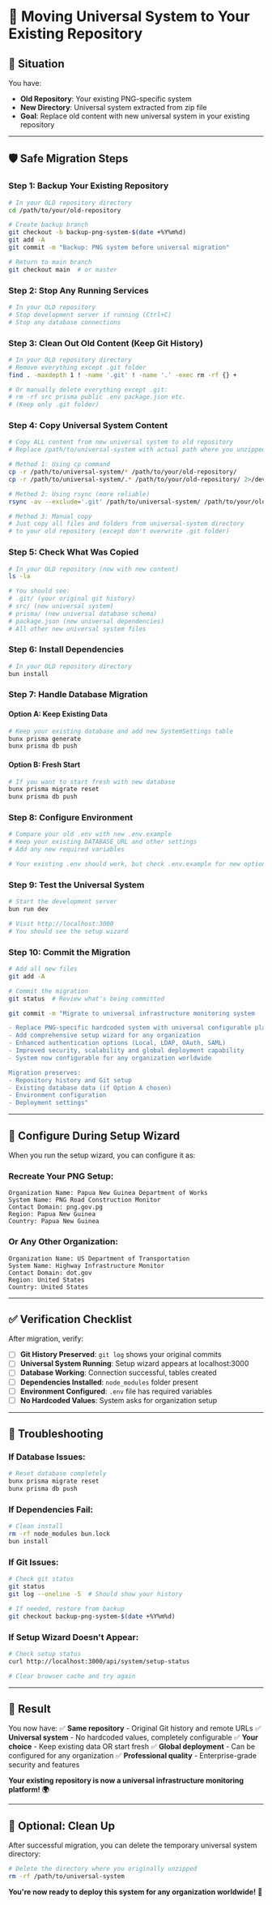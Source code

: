 # 🔄 Moving Universal System to Your Existing Repository

## 📍 Situation
You have:
- **Old Repository**: Your existing PNG-specific system
- **New Directory**: Universal system extracted from zip file
- **Goal**: Replace old content with new universal system in your existing repository

---

## 🛡️ Safe Migration Steps

### **Step 1: Backup Your Existing Repository**
```bash
# In your OLD repository directory
cd /path/to/your/old-repository

# Create backup branch
git checkout -b backup-png-system-$(date +%Y%m%d)
git add -A
git commit -m "Backup: PNG system before universal migration"

# Return to main branch
git checkout main  # or master
```

### **Step 2: Stop Any Running Services**
```bash
# In your OLD repository
# Stop development server if running (Ctrl+C)
# Stop any database connections
```

### **Step 3: Clean Out Old Content (Keep Git History)**
```bash
# In your OLD repository directory
# Remove everything except .git folder
find . -maxdepth 1 ! -name '.git' ! -name '.' -exec rm -rf {} +

# Or manually delete everything except .git:
# rm -rf src prisma public .env package.json etc.
# (Keep only .git folder)
```

### **Step 4: Copy Universal System Content**
```bash
# Copy ALL content from new universal system to old repository
# Replace /path/to/universal-system with actual path where you unzipped

# Method 1: Using cp command
cp -r /path/to/universal-system/* /path/to/your/old-repository/
cp -r /path/to/universal-system/.* /path/to/your/old-repository/ 2>/dev/null

# Method 2: Using rsync (more reliable)
rsync -av --exclude='.git' /path/to/universal-system/ /path/to/your/old-repository/

# Method 3: Manual copy
# Just copy all files and folders from universal-system directory
# to your old repository (except don't overwrite .git folder)
```

### **Step 5: Check What Was Copied**
```bash
# In your OLD repository (now with new content)
ls -la

# You should see:
# .git/ (your original git history)
# src/ (new universal system)
# prisma/ (new universal database schema)
# package.json (new universal dependencies)
# All other new universal system files
```

### **Step 6: Install Dependencies**
```bash
# In your OLD repository directory
bun install
```

### **Step 7: Handle Database Migration**

#### **Option A: Keep Existing Data**
```bash
# Keep your existing database and add new SystemSettings table
bunx prisma generate
bunx prisma db push
```

#### **Option B: Fresh Start**
```bash
# If you want to start fresh with new database
bunx prisma migrate reset
bunx prisma db push
```

### **Step 8: Configure Environment**
```bash
# Compare your old .env with new .env.example
# Keep your existing DATABASE_URL and other settings
# Add any new required variables

# Your existing .env should work, but check .env.example for new options
```

### **Step 9: Test the Universal System**
```bash
# Start the development server
bun run dev

# Visit http://localhost:3000
# You should see the setup wizard
```

### **Step 10: Commit the Migration**
```bash
# Add all new files
git add -A

# Commit the migration
git status  # Review what's being committed

git commit -m "Migrate to universal infrastructure monitoring system

- Replace PNG-specific hardcoded system with universal configurable platform
- Add comprehensive setup wizard for any organization
- Enhanced authentication options (Local, LDAP, OAuth, SAML)
- Improved security, scalability and global deployment capability
- System now configurable for any organization worldwide

Migration preserves:
- Repository history and Git setup
- Existing database data (if Option A chosen)
- Environment configuration
- Deployment settings"
```

---

## 🎯 Configure During Setup Wizard

When you run the setup wizard, you can configure it as:

### **Recreate Your PNG Setup:**
```
Organization Name: Papua New Guinea Department of Works
System Name: PNG Road Construction Monitor
Contact Domain: png.gov.pg
Region: Papua New Guinea
Country: Papua New Guinea
```

### **Or Any Other Organization:**
```
Organization Name: US Department of Transportation
System Name: Highway Infrastructure Monitor
Contact Domain: dot.gov
Region: United States
Country: United States
```

---

## ✅ Verification Checklist

After migration, verify:

- [ ] **Git History Preserved**: `git log` shows your original commits
- [ ] **Universal System Running**: Setup wizard appears at localhost:3000
- [ ] **Database Working**: Connection successful, tables created
- [ ] **Dependencies Installed**: `node_modules` folder present
- [ ] **Environment Configured**: `.env` file has required variables
- [ ] **No Hardcoded Values**: System asks for organization setup

---

## 🚨 Troubleshooting

### **If Database Issues:**
```bash
# Reset database completely
bunx prisma migrate reset
bunx prisma db push
```

### **If Dependencies Fail:**
```bash
# Clean install
rm -rf node_modules bun.lock
bun install
```

### **If Git Issues:**
```bash
# Check git status
git status
git log --oneline -5  # Should show your history

# If needed, restore from backup
git checkout backup-png-system-$(date +%Y%m%d)
```

### **If Setup Wizard Doesn't Appear:**
```bash
# Check setup status
curl http://localhost:3000/api/system/setup-status

# Clear browser cache and try again
```

---

## 🎉 Result

You now have:
✅ **Same repository** - Original Git history and remote URLs
✅ **Universal system** - No hardcoded values, completely configurable
✅ **Your choice** - Keep existing data OR start fresh
✅ **Global deployment** - Can be configured for any organization
✅ **Professional quality** - Enterprise-grade security and features

**Your existing repository is now a universal infrastructure monitoring platform! 🌍**

---

## 🔄 Optional: Clean Up

After successful migration, you can delete the temporary universal system directory:

```bash
# Delete the directory where you originally unzipped
rm -rf /path/to/universal-system
```

**You're now ready to deploy this system for any organization worldwide!** 🚀

